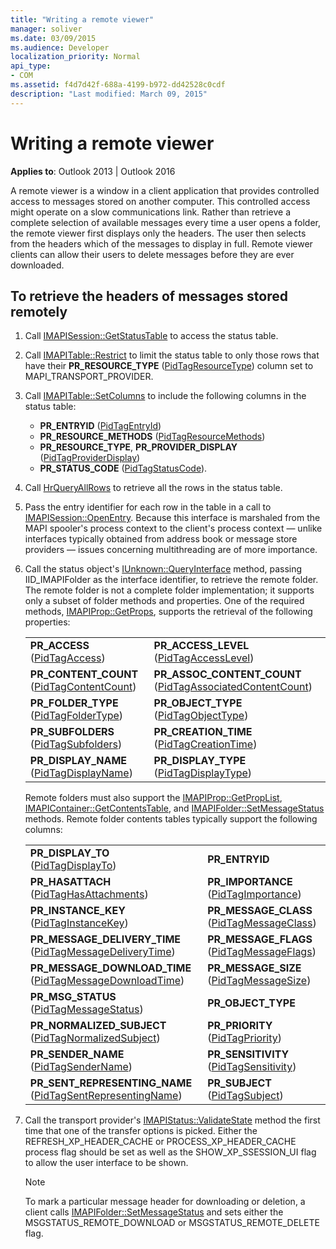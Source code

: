 ```yaml
---
title: "Writing a remote viewer"
manager: soliver
ms.date: 03/09/2015
ms.audience: Developer
localization_priority: Normal
api_type:
- COM
ms.assetid: f4d7d42f-688a-4199-b972-dd42528c0cdf
description: "Last modified: March 09, 2015"
---
```


# Writing a remote viewer

**Applies to**: Outlook 2013 | Outlook 2016 
  
A remote viewer is a window in a client application that provides controlled access to messages stored on another computer. This controlled access might operate on a slow communications link. Rather than retrieve a complete selection of available messages every time a user opens a folder, the remote viewer first displays only the headers. The user then selects from the headers which of the messages to display in full. Remote viewer clients can allow their users to delete messages before they are ever downloaded. 
  
## To retrieve the headers of messages stored remotely
  
1. Call [IMAPISession::GetStatusTable](imapisession-getstatustable.md) to access the status table. 
    
2. Call [IMAPITable::Restrict](imapitable-restrict.md) to limit the status table to only those rows that have their **PR\_RESOURCE\_TYPE** ([PidTagResourceType](pidtagresourcetype-canonical-property.md)) column set to MAPI\_TRANSPORT\_PROVIDER. 
    
3. Call [IMAPITable::SetColumns](imapitable-setcolumns.md) to include the following columns in the status table: 
   - **PR\_ENTRYID** ([PidTagEntryId](pidtagentryid-canonical-property.md))
   - **PR\_RESOURCE\_METHODS** ([PidTagResourceMethods](pidtagresourcemethods-canonical-property.md))
   - **PR\_RESOURCE\_TYPE**, **PR\_PROVIDER\_DISPLAY** ([PidTagProviderDisplay](pidtagproviderdisplay-canonical-property.md))
   - **PR\_STATUS\_CODE** ([PidTagStatusCode](pidtagstatuscode-canonical-property.md)).
    
4. Call [HrQueryAllRows](hrqueryallrows.md) to retrieve all the rows in the status table. 
    
5. Pass the entry identifier for each row in the table in a call to [IMAPISession::OpenEntry](imapisession-openentry.md). Because this interface is marshaled from the MAPI spooler's process context to the client's process context — unlike interfaces typically obtained from address book or message store providers — issues concerning multithreading are of more importance. 
    
6. Call the status object's [IUnknown::QueryInterface](http://msdn.microsoft.com/library/54d5ff80-18db-43f2-b636-f93ac053146d.aspx) method, passing IID_IMAPIFolder as the interface identifier, to retrieve the remote folder. The remote folder is not a complete folder implementation; it supports only a subset of folder methods and properties. One of the required methods, [IMAPIProp::GetProps](imapiprop-getprops.md), supports the retrieval of the following properties:
    
    |||
    |:-----|:-----|
    |**PR\_ACCESS** ([PidTagAccess](pidtagaccess-canonical-property.md))  <br/> |**PR_ACCESS_LEVEL** ([PidTagAccessLevel](pidtagaccesslevel-canonical-property.md))  <br/> |
    |**PR_CONTENT_COUNT** ([PidTagContentCount](pidtagcontentcount-canonical-property.md))  <br/> |**PR_ASSOC_CONTENT_COUNT** ([PidTagAssociatedContentCount](pidtagassociatedcontentcount-canonical-property.md))  <br/> |
    |**PR_FOLDER_TYPE** ([PidTagFolderType](pidtagfoldertype-canonical-property.md))  <br/> |**PR_OBJECT_TYPE** ([PidTagObjectType](pidtagobjecttype-canonical-property.md))  <br/> |
    |**PR\_SUBFOLDERS** ([PidTagSubfolders](pidtagsubfolders-canonical-property.md))  <br/> |**PR_CREATION_TIME** ([PidTagCreationTime](pidtagcreationtime-canonical-property.md))  <br/> |
    |**PR_DISPLAY_NAME** ([PidTagDisplayName](pidtagdisplayname-canonical-property.md))  <br/> |**PR_DISPLAY_TYPE** ([PidTagDisplayType](pidtagdisplaytype-canonical-property.md))  <br/> |
    
    Remote folders must also support the [IMAPIProp::GetPropList](imapiprop-getproplist.md), [IMAPIContainer::GetContentsTable](imapicontainer-getcontentstable.md), and [IMAPIFolder::SetMessageStatus](imapifolder-setmessagestatus.md) methods. Remote folder contents tables typically support the following columns: 
        
    |||
    |:-----|:-----|
    |**PR\_DISPLAY\_TO** ([PidTagDisplayTo](pidtagdisplayto-canonical-property.md))  <br/> |**PR\_ENTRYID** <br/> |
    |**PR\_HASATTACH** ([PidTagHasAttachments](pidtaghasattachments-canonical-property.md))  <br/> |**PR_IMPORTANCE** ([PidTagImportance](pidtagimportance-canonical-property.md))  <br/> |
    |**PR_INSTANCE_KEY** ([PidTagInstanceKey](pidtaginstancekey-canonical-property.md))  <br/> |**PR_MESSAGE_CLASS** ([PidTagMessageClass](pidtagmessageclass-canonical-property.md))  <br/> |
    |**PR\_MESSAGE_DELIVERY_TIME** ([PidTagMessageDeliveryTime](pidtagmessagedeliverytime-canonical-property.md))  <br/> |**PR_MESSAGE_FLAGS** ([PidTagMessageFlags](pidtagmessageflags-canonical-property.md))  <br/> |
    |**PR\_MESSAGE_DOWNLOAD_TIME** ([PidTagMessageDownloadTime](pidtagmessagedownloadtime-canonical-property.md))  <br/> |**PR_MESSAGE_SIZE** ([PidTagMessageSize](pidtagmessagesize-canonical-property.md))  <br/> |
    |**PR_MSG_STATUS** ([PidTagMessageStatus](pidtagmessagestatus-canonical-property.md))  <br/> |**PR_OBJECT_TYPE** <br/> |
    |**PR_NORMALIZED_SUBJECT** ([PidTagNormalizedSubject](pidtagnormalizedsubject-canonical-property.md))  <br/> |**PR_PRIORITY** ([PidTagPriority](pidtagpriority-canonical-property.md))  <br/> |
    |**PR_SENDER_NAME** ([PidTagSenderName](pidtagsendername-canonical-property.md))  <br/> |**PR_SENSITIVITY** ([PidTagSensitivity](pidtagsensitivity-canonical-property.md))  <br/> |
    |**PR\_SENT_REPRESENTING_NAME** ([PidTagSentRepresentingName](pidtagsentrepresentingname-canonical-property.md))  <br/> |**PR_SUBJECT** ([PidTagSubject](pidtagsubject-canonical-property.md))  <br/> |
   
7. Call the transport provider's [IMAPIStatus::ValidateState](imapistatus-validatestate.md) method the first time that one of the transfer options is picked. Either the REFRESH_XP_HEADER_CACHE or PROCESS_XP_HEADER_CACHE process flag should be set as well as the SHOW_XP_SSESSION_UI flag to allow the user interface to be shown. 
    
   > [!NOTE]
   > To mark a particular message header for downloading or deletion, a client calls [IMAPIFolder::SetMessageStatus](imapifolder-setmessagestatus.md) and sets either the MSGSTATUS_REMOTE_DOWNLOAD or MSGSTATUS_REMOTE_DELETE flag. 
  

